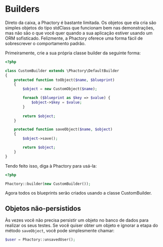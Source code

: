 # Builders

Direto da caixa, a Phactory é bastante limitada. Os objetos que ela cria são
simples objetos do tipo stdClass que funcionam bem nas demonstrações, mas não
são o que você quer quando a sua aplicação estiver usando um ORM sofisticado.
Felizmente, a Phactory oferece uma forma fácil de sobrescrever o comportamento
padrão.

Primeiramente, crie a sua própria classe builder da seguinte forma:

```php
<?php

class CustomBuilder extends \Phactory\DefaultBuilder
{
    protected function toObject($name, $blueprint)
    {
        $object = new CustomObject($name);

        foreach ($blueprint as $key => $value) {
            $object->$key = $value;
        }
        
        return $object;
    }

    protected function saveObject($name, $object)
    {
        $object->save();

        return $object;
    }
}

```

Tendo feito isso, diga à Phactory para usá-la:

```php
<?php

Phactory::builder(new CustomBuilder());

```

Agora todos os blueprints serão criados usando a classe CustomBuilder.

## Objetos não-persistidos

Às vezes você não precisa persistir um objeto no banco de dados para realizar os
seus testes. Se você quiser obter um objeto e ignorar a etapa do método 
`saveObject`, você pode simplesmente chamar:

```php
$user = Phactory::unsavedUser();
```
